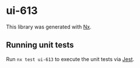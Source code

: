 # ui-613

This library was generated with [Nx](https://nx.dev).

## Running unit tests

Run `nx test ui-613` to execute the unit tests via [Jest](https://jestjs.io).
